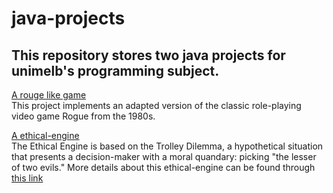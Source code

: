 # java-projects
## This repository stores two java projects for unimelb's programming subject.

[A rouge like game](rogue-game)<br>
This project implements an adapted version of the classic role-playing video game Rogue 
from the 1980s.

[A ethical-engine](ethical-engine)<br>
The Ethical Engine is based on the Trolley Dilemma, a hypothetical situation 
that presents a decision-maker with a moral quandary: 
picking "the lesser of two evils." More details about this ethical-engine can be found through [this link](https://www.moralmachine.net/) 

